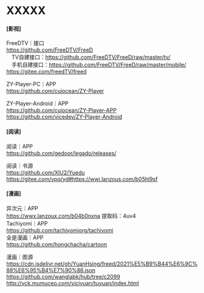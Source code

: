 # XXXXX

#### [影视]
FreeDTV｜接口</br>
https://github.com/FreeDTV/FreeD</br>
　TV自建接口：https://github.com/FreeDTV/FreeD/raw/master/tv/</br>
　手机自建接口：https://github.com/FreeDTV/FreeD/raw/master/mobile/</br>
https://gitee.com/freedTV/freed

ZY-Player-PC｜APP</br>
https://github.com/cuiocean/ZY-Player

ZY-Player-Android｜APP</br>
https://github.com/cuiocean/ZY-Player-APP</br>
https://github.com/vicedev/ZY-Player-Android

#### [阅读]
阅读｜APP</br>
https://github.com/gedoor/legado/releases/

阅读｜书源</br>
https://github.com/XIU2/Yuedu</br>
https://gitee.com/vpq/yd#https://wwi.lanzous.com/b05hl9sf

#### [漫画]
异次元｜APP</br>
https://wwx.lanzoux.com/b04b0nxna 提取码：4uv4</br>
Tachiyomi｜APP</br>
https://github.com/tachiyomiorg/tachiyomi</br>
全是漫画｜APP</br>
https://github.com/hongchacha/cartoon

漫画｜图源</br>
https://cdn.jsdelivr.net/gh/YuanHsing/freed/2021%E5%B9%B44%E6%9C%88%E6%95%B4%E7%90%86.json</br>
https://github.com/wanglabk/hub/tree/c2099</br>
http://yck.mumuceo.com/yiciyuan/tuyuan/index.html
